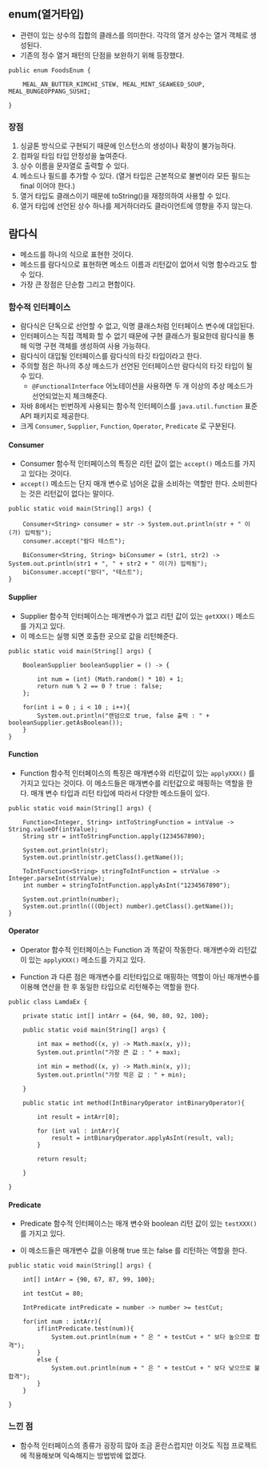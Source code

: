 ## enum(열거타입)
- 관련이 있는 상수의 집합의 클래스를 의미한다. 각각의 열거 상수는 열거 객체로 생성된다.
- 기존의 정수 열거 패턴의 단점을 보완하기 위해 등장했다.
```
public enum FoodsEnum {

    MEAL_AN_BUTTER_KIMCHI_STEW, MEAL_MINT_SEAWEED_SOUP, MEAL_BUNGEOPPANG_SUSHI;

}
```

### 장점
1. 싱글톤 방식으로 구현되기 때문에 인스턴스의 생성이나 확장이 불가능하다.
2. 컴파일 타임 타입 안정성을 높여준다.
3. 상수 이름을 문자열로 출력할 수 있다.
4. 메소드나 필드를 추가할 수 있다. (열거 타입은 근본적으로 불변이라 모든 필드는 final 이어야 한다.)
5. 열거 타입도 클래스이기 때문에 toString()을 재정의하여 사용할 수 있다.
6. 열거 타입에 선언된 상수 하나를 제거하더라도 클라이언트에 영향을 주지 않는다.

## 람다식
- 메소드를 하나의 식으로 표현한 것이다.
- 메소드를 람다식으로 표현하면 메소드 이름과 리턴값이 없어서 익명 함수라고도 할 수 있다.
- 가장 큰 장점은 단순함 그리고 편함이다.

### 함수적 인터페이스
- 람다식은 단독으로 선언할 수 없고, 익명 클래스처럼 인터페이스 변수에 대입된다.
- 인터페이스는 직접 객체화 할 수 없기 때문에 구현 클래스가 필요한데 람다식을 통해 익명 구현 객체를 생성하여 사용 가능하다.
- 람다식이 대입될 인터페이스를 람다식의 타깃 타입이라고 한다.
- 주의할 점은 하나의 추상 메소드가 선언된 인터페이스만 람다식의 타깃 타입이 될 수 있다.
  - `@FunctionalInterface` 어노테이션을 사용하면 두 개 이상의 추상 메소드가 선언되었는지 체크해준다.
- 자바 8에서는 빈번하게 사용되는 함수적 인터페이스를 `java.util.function` 표준 API 패키지로 제공한다.
- 크게 `Consumer`, `Supplier`, `Function`, `Operator`, `Predicate` 로 구분된다.

#### Consumer
- Consumer 함수적 인터페이스의 특징은 리턴 값이 없는 `accept()` 메소드를 가지고 있다는 것이다.
- `accept()` 메소드는 단지 매개 변수로 넘어온 값을 소비하는 역할만 한다. 소비한다는 것은 리턴값이 없다는 말이다.
```
public static void main(String[] args) {

    Consumer<String> consumer = str -> System.out.println(str + " 이(가) 입력됨");
    consumer.accept("람다 테스트");

    BiConsumer<String, String> biConsumer = (str1, str2) -> System.out.println(str1 + ", " + str2 + " 이(가) 입력됨");
    biConsumer.accept("람다", "테스트");
}

```
#### Supplier
- Supplier 함수적 인터페이스는 매개변수가 없고 리턴 값이 있는 `getXXX()` 메소드를 가지고 있다.
- 이 메소드는 실행 되면 호출한 곳으로 값을 리턴해준다.
```
public static void main(String[] args) {

    BooleanSupplier booleanSupplier = () -> {

        int num = (int) (Math.random() * 10) + 1;
        return num % 2 == 0 ? true : false;
    };

    for(int i = 0 ; i < 10 ; i++){
        System.out.println("랜덤으로 true, false 출력 : " + booleanSupplier.getAsBoolean());
    }
}
```
#### Function
- Function 함수적 인터페이스의 특징은 매개변수와 리턴값이 있는 `applyXXX()` 를 가지고 있다는 것이다. 이 메소드들은 매개변수를 리턴값으로 매핑하는 역할을 한다. 매개 변수 타입과 리턴 타입에 따라서 다양한 메소드들이 있다.
```
public static void main(String[] args) {

    Function<Integer, String> intToStringFunction = intValue -> String.valueOf(intValue);
    String str = intToStringFunction.apply(1234567890);

    System.out.println(str);
    System.out.println(str.getClass().getName());

    ToIntFunction<String> stringToIntFunction = strValue -> Integer.parseInt(strValue);
    int number = stringToIntFunction.applyAsInt("1234567890");

    System.out.println(number);
    System.out.println(((Object) number).getClass().getName());
}
```
#### Operator
- Operator 함수적 인터페이스는 Function 과 똑같이 작동한다. 매개변수와 리턴값이 있는 `applyXXX()` 메소드를 가지고 있다.

- Function 과 다른 점은 매개변수를 리턴타입으로 매핑하는 역할이 아닌 매개변수를 이용해 연산을 한 후 동일한 타입으로 리턴해주는 역할을 한다.
```
public class LamdaEx {

    private static int[] intArr = {64, 90, 80, 92, 100};

    public static void main(String[] args) {

        int max = method((x, y) -> Math.max(x, y));
        System.out.println("가장 큰 값 : " + max);

        int min = method((x, y) -> Math.min(x, y));
        System.out.println("가장 작은 값 : " + min);

    }

    public static int method(IntBinaryOperator intBinaryOperator){

        int result = intArr[0];

        for (int val : intArr){
            result = intBinaryOperator.applyAsInt(result, val);
        }

        return result;

    }

}
```
#### Predicate
- Predicate 함수적 인터페이스는 매개 변수와 boolean 리턴 값이 있는 `testXXX()` 를 가지고 있다.

- 이 메소드들은 매개변수 값을 이용해 true 또는 false 를 리턴하는 역할을 한다.

```
public static void main(String[] args) {

    int[] intArr = {90, 67, 87, 99, 100};

    int testCut = 80;

    IntPredicate intPredicate = number -> number >= testCut;
    
    for(int num : intArr){
        if(intPredicate.test(num)){
            System.out.println(num + " 은 " + testCut + " 보다 높으므로 합격");
        }
        else {
            System.out.println(num + " 은 " + testCut + " 보다 낮으므로 불합격");
        }
    }
    
}
```

### 느낀 점
- 함수적 인터페이스의 종류가 굉장히 많아 조금 혼란스럽지만 이것도 직접 프로젝트에 적용해보며 익숙해지는 방법밖에 없겠다.